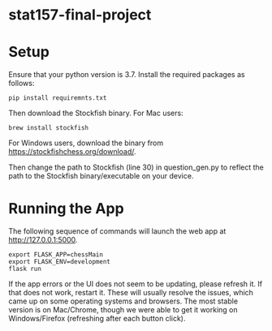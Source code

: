 # stat157-final-project
# Setup
Ensure that your python version is 3.7. Install the required packages as follows:
```
pip install requiremnts.txt
```
Then download the Stockfish binary. For Mac users:
```
brew install stockfish
```
For Windows users, download the binary from https://stockfishchess.org/download/.

Then change the path to Stockfish (line 30) in question_gen.py to reflect the path to the Stockfish binary/executable on your device. 
# Running the App
The following sequence of commands will launch the web app at http://127.0.0.1:5000.
```
export FLASK_APP=chessMain
export FLASK_ENV=development
flask run
```

If the app errors or the UI does not seem to be updating, please refresh it. If that does not work, restart it. These will usually resolve the issues, which came up on some operating systems and browsers. The most stable version is on Mac/Chrome, though we were able to get it working on Windows/Firefox (refreshing after each button click).

